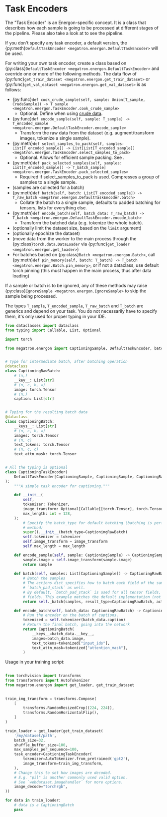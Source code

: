 <!--- Copyright (c) 2024, NVIDIA CORPORATION.
SPDX-License-Identifier: BSD-3-Clause -->

# Task Encoders

The "Task Encoder" is an Energon-specific concept. It is a class that describes how each sample is going to be processed at different stages of the pipeline.
Please also take a look at [](basics_flow) to see the pipeline.

If you don't specify any task encoder, a default version, the {py:meth}`DefaultTaskEncoder <megatron.energon.DefaultTaskEncoder>` will be used.

For writing your own task encoder, create a class based on {py:class}`DefaultTaskEncoder <megatron.energon.DefaultTaskEncoder>`
and override one or more of the following methods. The data flow of {py:func}`get_train_dataset <megatron.energon.get_train_dataset>` or {py:func}`get_val_dataset <megatron.energon.get_val_dataset>` is as follows:

- {py:func}`def cook_crude_sample(self, sample: Union[T_sample, CrudeSample]) -> T_sample <megatron.energon.TaskEncoder.cook_crude_sample>`
  - Optional. Define when using [crude data](crude-data).
- {py:func}`def encode_sample(self, sample: T_sample) -> T_encoded_sample <megatron.energon.DefaultTaskEncoder.encode_sample>`
  - Transform the raw data from the dataset (e.g. augment/transform images, tokenize a single sample).
- {py:meth}`def select_samples_to_pack(self, samples: List[T_encoded_sample]) -> List[List[T_encoded_sample]] <megatron.energon.TaskEncoder.select_samples_to_pack>`
  - Optional. Allows for efficient sample packing. See [](../advanced/packing).
- {py:meth}`def pack_selected_samples(self, samples: List[T_encoded_sample]) -> T_batch_sample] <megatron.energon.TaskEncoder.pack_selected_samples>`
  - Required if select_samples_to_pack is used. Compresses a group of samples to a single sample.
- (samples are collected for a batch)
- {py:meth}`def batch(self, batch: List[T_encoded_sample]) -> T_raw_batch <megatron.energon.DefaultTaskEncoder.batch>`
  - Collate the batch to a single sample, defaults to padded batching for tensors, lists for everything else.
- {py:meth}`def encode_batch(self, batch_data: T_raw_batch) -> T_batch <megatron.energon.DefaultTaskEncoder.encode_batch>`
  -  Transform the batched data (e.g. tokenize the whole batch).
- (optionally limit the dataset size, based on the `limit` argument)
- (optionally epochize the dataset)
- (move data from the worker to the main process through the {py:class}`torch.data.DataLoader` via {py:func}`get_loader <megatron.energon.get_loader>`)
- For batches based on {py:class}`Batch <megatron.energon.Batch>`, call {py:meth}`def pin_memory(self, batch: T_batch) -> T_batch <megatron.energon.Batch.pin_memory>`, or if not a dataclass, use default torch pinning (this must happen in the main process, thus after data loading)

If a sample or batch is to be ignored, any of these methods may raise {py:class}`IgnoreSample <megatron.energon.IgnoreSample>` to skip the sample being processed.

The types `T_sample`, `T_encoded_sample`, `T_raw_batch` and `T_batch` are generics and depend on your task. You do not necessarily have to specify them, it's only used for proper typing in your IDE.

```python
from dataclasses import dataclass
from typing import Callable, List, Optional

import torch

from megatron.energon import CaptioningSample, DefaultTaskEncoder, batch_list, batch_stack


# Type for intermediate batch, after batching operation
@dataclass
class CaptioningRawBatch:
    # (n,)
    __key__: List[str]
    # (n, c, h, w)
    image: torch.Tensor
    # (n,)
    caption: List[str]


# Typing for the resulting batch data
@dataclass
class CaptioningBatch:
    __keys__: List[str]
    # (n, c, h, w)
    images: torch.Tensor
    # (n, c)
    text_tokens: torch.Tensor
    # (n, c, c)
    text_attn_mask: torch.Tensor


# All the typing is optional
class CaptioningTaskEncoder(
    DefaultTaskEncoder[CaptioningSample, CaptioningSample, CaptioningRawBatch, CaptioningBatch]
):
    """A simple task encoder for captioning."""

    def __init__(
        self,
        tokenizer: Tokenizer,
        image_transform: Optional[Callable[[torch.Tensor], torch.Tensor]] = None,
        max_length: int = 128,
    ):
        # Specify the batch_type for default batching (batching is performed here "manually" by overwriting the `batch`
        # method)
        super().__init__(batch_type=CaptioningRawBatch)
        self.tokenizer = tokenizer
        self.image_transform = image_transform
        self.max_length = max_length

    def encode_sample(self, sample: CaptioningSample) -> CaptioningSample:
        sample.image = self.image_transform(sample.image)
        return sample
    
    def batch(self, samples: List[CaptioningSample]) -> CaptioningRawBatch:
        # Batch the samples
        # The actions dict specifies how to batch each field of the sample. In addition to these, you may use 
        # `batch_pad_stack` as well.
        # By default, `batch_pad_stack` is used for all tensor fields, and `batch_list` is used for all non-tensor 
        # fields. This example matches the default implementation (not overwriting the `batch` method).
        return self._batch(samples, result_type=CaptioningRawBatch, actions={"image": batch_stack, "caption": batch_list})

    def encode_batch(self, batch_data: CaptioningRawBatch) -> CaptioningBatch:
        # Run the encoder on the batch of captions.
        tokenized = self.tokenizer(batch_data.caption)
        # Return the final batch, going into the network
        return CaptioningBatch(
            __keys__=batch_data.__key__,
            images=batch_data.image,
            text_tokens=tokenized["input_ids"],
            text_attn_mask=tokenized["attention_mask"],
        )

```

Usage in your training script:
```python
    
from torchvision import transforms
from transformers import AutoTokenizer
from megatron.energon import get_loader, get_train_dataset

    
train_img_transform = transforms.Compose(
    [
        transforms.RandomResizedCrop((224, 224)),
        transforms.RandomHorizontalFlip(),
    ]
)

train_loader = get_loader(get_train_dataset(
    '/my/dataset/path',
    batch_size=32,
    shuffle_buffer_size=100,
    max_samples_per_sequence=100,
    task_encoder=CaptioningTaskEncoder(
        tokenizer=AutoTokenizer.from_pretrained('gpt2'),
        image_transform=train_img_transform,
    ),
    # Change this to set how images are decoded.
    # E.g. "pil" is another commonly used valid option.
    # See `webdataset.imagehandler` for more options.
    image_decode="torchrgb",
))

for data in train_loader:
    # data is a CaptioningBatch
    pass

```
